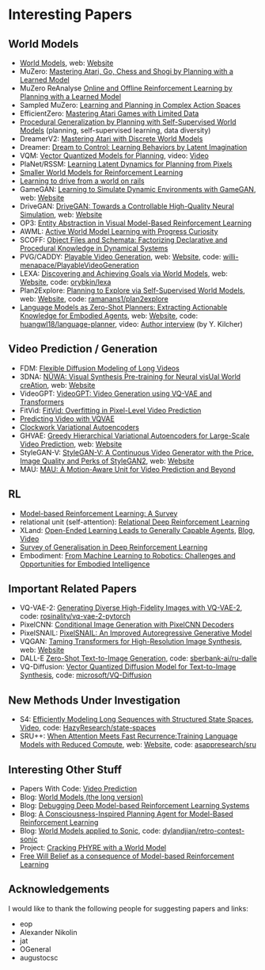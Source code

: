 # Interesting Papers


## World Models

- [World Models](https://arxiv.org/abs/1803.10122), web: [Website](https://worldmodels.github.io/)
- MuZero: [Mastering Atari, Go, Chess and Shogi by Planning with a Learned Model](https://arxiv.org/abs/1911.08265)
- MuZero ReAnalyse [Online and Offline Reinforcement Learning by Planning with a Learned Model](https://arxiv.org/abs/2104.06294)
- Sampled MuZero: [Learning and Planning in Complex Action Spaces](https://arxiv.org/abs/2104.06303)
- EfficientZero: [Mastering Atari Games with Limited Data](https://arxiv.org/abs/2111.00210)
- [Procedural Generalization by Planning with Self-Supervised World Models](https://arxiv.org/abs/2111.01587)  (planning, self-supervised learning, data diversity)
- DreamerV2: [Mastering Atari with Discrete World Models](https://arxiv.org/abs/2010.02193)
- Dreamer: [Dream to Control: Learning Behaviors by Latent Imagination](https://arxiv.org/abs/1912.01603)
- VQM: [Vector Quantized Models for Planning](https://arxiv.org/abs/2106.04615), video: [Video](https://sites.google.com/view/vqmodels/home)
- PlaNet/RSSM: [Learning Latent Dynamics for Planning from Pixels](https://arxiv.org/abs/1811.04551)
- [Smaller World Models for Reinforcement Learning](https://arxiv.org/abs/2010.05767)
- [Learning to drive from a world on rails](https://arxiv.org/abs/2105.00636)
- GameGAN: [Learning to Simulate Dynamic Environments with GameGAN](https://arxiv.org/abs/2005.12126), web: [Website](https://nv-tlabs.github.io/gameGAN/)
- DriveGAN: [DriveGAN: Towards a Controllable High-Quality Neural Simulation](https://arxiv.org/abs/2104.15060), web: [Website](https://nv-tlabs.github.io/DriveGAN/)
- OP3: [Entity Abstraction in Visual Model-Based Reinforcement Learning](https://arxiv.org/abs/1910.12827)
- AWML: [Active World Model Learning with Progress Curiosity](https://arxiv.org/abs/2007.07853)
- SCOFF: [Object Files and Schemata: Factorizing Declarative and Procedural Knowledge in Dynamical Systems](https://arxiv.org/abs/2006.16225)
- PVG/CADDY: [Playable Video Generation](https://arxiv.org/abs/2101.12195), web: [Website](https://willi-menapace.github.io/playable-video-generation-website/), code: [willi-menapace/PlayableVideoGeneration](https://github.com/willi-menapace/PlayableVideoGeneration)
- LEXA: [Discovering and Achieving Goals via World Models](https://arxiv.org/abs/2110.09514), web: [Website](https://orybkin.github.io/lexa/), code: [orybkin/lexa](https://github.com/orybkin/lexa)
- Plan2Explore: [Planning to Explore via Self-Supervised World Models](https://arxiv.org/abs/2005.05960), web: [Website](https://ramanans1.github.io/plan2explore/), code: [ramanans1/plan2explore](https://github.com/ramanans1/plan2explore)
- [Language Models as Zero-Shot Planners: Extracting Actionable Knowledge for Embodied Agents](https://arxiv.org/abs/2201.07207), web: [Website](https://wenlong.page/language-planner/), code: [huangwl18/language-planner](https://github.com/huangwl18/language-planner), video: [Author interview](https://youtu.be/OUCwujwE7bA) (by Y. Kilcher)


## Video Prediction / Generation

- FDM: [Flexible Diffusion Modeling of Long Videos](https://arxiv.org/abs/2205.11495)
- 3DNA: [NÜWA: Visual Synthesis Pre-training for Neural visUal World creAtion](https://arxiv.org/abs/2111.12417), web: [Website](https://github.com/microsoft/NUWA)
- VideoGPT: [VideoGPT: Video Generation using VQ-VAE and Transformers](https://arxiv.org/abs/2104.10157)
- FitVid: [FitVid: Overfitting in Pixel-Level Video Prediction](https://arxiv.org/abs/2106.13195)
- [Predicting Video with VQVAE](https://arxiv.org/abs/2103.01950)
- [Clockwork Variational Autoencoders](https://arxiv.org/abs/2102.09532)
- GHVAE: [Greedy Hierarchical Variational Autoencoders for Large-Scale Video Prediction](https://arxiv.org/abs/2103.04174), web: [Website](https://sites.google.com/view/ghvae)
- StyleGAN-V: [StyleGAN-V: A Continuous Video Generator with the Price, Image Quality and Perks of StyleGAN2](https://arxiv.org/abs/2112.14683), web: [Website](https://universome.github.io/stylegan-v)
- MAU: [MAU: A Motion-Aware Unit for Video Prediction and Beyond](https://proceedings.neurips.cc/paper/2021/hash/e25cfa90f04351958216f97e3efdabe9-Abstract.html)


## RL

- [Model-based Reinforcement Learning: A Survey](https://arxiv.org/abs/2006.16712v3)
- relational unit (self-attention): [Relational Deep Reinforcement Learning](https://arxiv.org/abs/1806.01830)
- XLand: [Open-Ended Learning Leads to Generally Capable Agents](https://arxiv.org/abs/2107.12808), [Blog](https://deepmind.com/blog/article/generally-capable-agents-emerge-from-open-ended-play), [Video](https://youtu.be/lTmL7jwFfdw)
- [Survey of Generalisation in Deep Reinforcement Learning](https://arxiv.org/abs/2111.09794)
- Embodiment: [From Machine Learning to Robotics: Challenges and Opportunities for Embodied Intelligence](https://arxiv.org/abs/2110.15245)


## Important Related Papers

- VQ-VAE-2: [Generating Diverse High-Fidelity Images with VQ-VAE-2](https://arxiv.org/abs/1906.00446), code: [rosinality/vq-vae-2-pytorch](https://github.com/rosinality/vq-vae-2-pytorch)
- PixelCNN: [Conditional Image Generation with PixelCNN Decoders](https://arxiv.org/abs/1606.05328)
- PixelSNAIL: [PixelSNAIL: An Improved Autoregressive Generative Model](https://arxiv.org/abs/1712.09763)
- VQGAN: [Taming Transformers for High-Resolution Image Synthesis](https://arxiv.org/abs/2012.09841), web: [Website](https://compvis.github.io/taming-transformers/)
- DALL-E [Zero-Shot Text-to-Image Generation](https://arxiv.org/abs/2102.12092), code: [sberbank-ai/ru-dalle](https://github.com/sberbank-ai/ru-dalle/tree/master/rudalle)
- VQ-Diffusion: [Vector Quantized Diffusion Model for Text-to-Image Synthesis](https://arxiv.org/abs/2111.14822), code: [microsoft/VQ-Diffusion](https://github.com/microsoft/VQ-Diffusion)


## New Methods Under Investigation
- S4: [Efficiently Modeling Long Sequences with Structured State Spaces](https://arxiv.org/abs/2111.00396), [Video](https://www.youtube.com/watch?v=EvQ3ncuriCM), code: [HazyResearch/state-spaces](https://github.com/HazyResearch/state-spaces)
- SRU++: [When Attention Meets Fast Recurrence:Training Language Models with Reduced Compute](https://arxiv.org/abs/2102.12459), web: [Website](https://www.asapp.com/blog/reducing-the-high-cost-of-training-nlp-models-with-sru/), code: [asappresearch/sru](https://github.com/asappresearch/sru)



## Interesting Other Stuff

- Papers With Code: [Video Prediction](https://paperswithcode.com/task/video-prediction)
- Blog: [World Models (the long version)](https://adgefficiency.com/world-models/)
- Blog: [Debugging Deep Model-based Reinforcement Learning Systems](https://www.natolambert.com/writing/debugging-mbrl)
- Blog: [A Consciousness-Inspired Planning Agent for Model-Based Reinforcement Learning](https://mila.quebec/en/article/a-consciousness-inspired-planning-agent-for-model-based-reinforcement-learning/)
- Blog: [World Models applied to Sonic](https://dylandjian.github.io/world-models/), code: [dylandjian/retro-contest-sonic](https://github.com/dylandjian/retro-contest-sonic)
- Project: [Cracking PHYRE with a World Model](https://cse.buffalo.edu/~avereshc/rl_spring20/Sheng_Liu.pdf)
- [Free Will Belief as a consequence of Model-based Reinforcement Learning](https://arxiv.org/abs/2111.08435)


## Acknowledgements

I would like to thank the following people for suggesting papers and links:
- eop
- Alexander Nikolin
- jat
- OGeneral
- augustocsc
